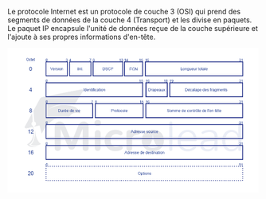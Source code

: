 Le protocole Internet est un protocole de couche 3 (OSI) qui prend des segments de données de la couche 4 (Transport) et les divise en paquets. Le paquet IP encapsule l'unité de données reçue de la couche supérieure et l'ajoute à ses propres informations d'en-tête.

![xx](images/image1.png)